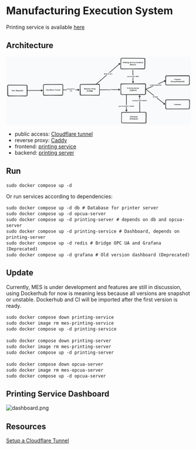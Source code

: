 # Manufacturing Execution System

Printing service is available [here](https://printing.monashautomation.com/)

## Architecture

![Architecture](docs/architecture.png)

- public access: [Cloudflare tunnel](https://developers.cloudflare.com/cloudflare-one/connections/connect-networks/)
- reverse proxy: [Caddy](https://caddyserver.com/docs/getting-started)
- frontend: [printing service](https://github.com/monash-automation/mes-printing-service)
- backend: [printing server](https://github.com/monash-automation/mes-printing-server)

## Run

```shell
sudo docker compose up -d
```

Or run services according to dependencies:

```shell
sudo docker compose up -d db # Database for printer server
sudo docker compose up -d opcua-server
sudo docker compose up -d printing-server # depends on db and opcua-server
sudo docker compose up -d printing-service # Dashboard, depends on printing-server
sudo docker compose up -d redis # Bridge OPC UA and Grafana (Deprecated)
sudo docker compose up -d grafana # Old version dashboard (Deprecated)
```

## Update

Currently, MES is under development and features are still in discussion,
using Dockerhub for now is meaning less because all versions are snapshot or unstable.
Dockerhub and CI will be imported after the first version is ready.

```shell
sudo docker compose down printing-service
sudo docker image rm mes-printing-service
sudo docker compose up -d printing-service

sudo docker compose down printing-server
sudo docker image rm mes-printing-server
sudo docker compose up -d printing-server

sudo docker compose down opcua-server
sudo docker image rm mes-opcua-server
sudo docker compose up -d opcua-server
```

## Printing Service Dashboard

![dashboard.png](docs/dashboard.png)

## Resources

[Setup a Cloudflare Tunnel](https://developers.cloudflare.com/cloudflare-one/connections/connect-networks/get-started/create-remote-tunnel/)
